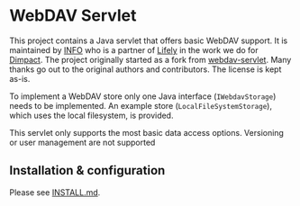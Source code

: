 # WebDAV Servlet

This project contains a Java servlet that offers basic WebDAV support. 
It is maintained by [INFO](https://info.nl) who is a partner of [Lifely](https://lifely.nl/) in the work we do for [Dimpact](https://www.dimpact.nl/).
The project originally started as a fork from [webdav-servlet](https://github.com/ceefour/webdav-servlet).
Many thanks go out to the original authors and contributors. The license is kept as-is.

To implement a WebDAV store only one Java interface (`IWebdavStorage`) needs to be implemented.
An example store (`LocalFileSystemStorage`), which uses the local filesystem, is provided.
  
This servlet only supports the most basic data access options. 
Versioning or user management are not supported
  
## Installation & configuration

Please see [INSTALL.md](./INSTALL.md).


